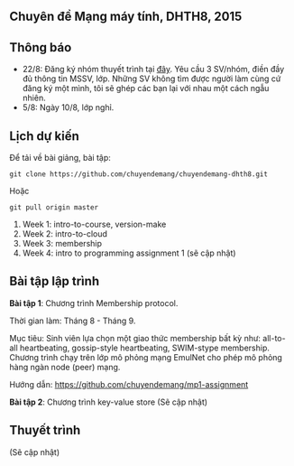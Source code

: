 ## Chuyên đề Mạng máy tính, DHTH8, 2015

Thông báo
-----------------
- 22/8: Đăng ký nhóm thuyết trình tại [đây](https://docs.google.com/spreadsheets/d/1aAAGWf7dDewfRgbovWXL-9nBvEmhWSquuqp34HBCkRE/edit?usp=sharing).
Yêu cầu 3 SV/nhóm, điền đầy đủ thông tin MSSV, lớp. Những SV không tìm được người làm cùng cứ đăng ký một mình, tôi sẽ ghép các bạn lại với nhau một cách ngẫu nhiên.
- 5/8: Ngày  10/8, lớp nghỉ.

Lịch dự kiến
-----------------
Để tải về bài giảng, bài tập:
```
git clone https://github.com/chuyendemang/chuyendemang-dhth8.git
```
Hoặc
```
git pull origin master
```
1. Week 1: intro-to-course, version-make
2. Week 2: intro-to-cloud
3. Week 3: membership
4. Week 4: intro to programming assignment 1
(sẽ cập nhật)

Bài tập lập trình
----------------
**Bài tập 1**: Chương trình Membership protocol.

Thời gian làm: Tháng 8 - Tháng 9.

Mục tiêu: Sinh viên lựa chọn một giao thức membership bất kỳ như: all-to-all heartbeating, gossip-style heartbeating, SWIM-stype membership. Chương trình chạy trên lớp mô phỏng mạng EmulNet cho phép mô phỏng hàng ngàn node (peer) mạng.

Hướng dẫn: https://github.com/chuyendemang/mp1-assignment

**Bài tập 2**: Chương trình key-value store
(Sẽ cập nhật)

Thuyết trình
---------------
(Sẽ cập nhật)
